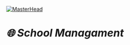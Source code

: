 [![MasterHead](https://inceptor.co.ke/wp-content/uploads/2020/12/School-Management-Software-Trends-in-Kenya-2021.gif
)](https://simurg-01.io)

# _🌐 School Managament_
